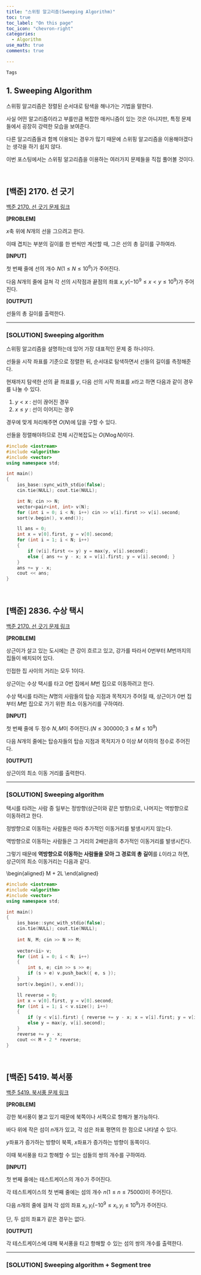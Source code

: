 ```yaml
---
title: "스위핑 알고리즘(Sweeping Algorithm)"
toc: true
toc_label: "On this page"
toc_icon: "chevron-right"
categories:
  - Algorithm
use_math: true
comments: true

---
```


`Tags` 

## 1. Sweeping Algorithm

스위핑 알고리즘은 정렬된 순서대로 탐색을 해나가는 기법을 말한다.

사실 어떤 알고리즘이라고 부를만큼 복잡한 매커니즘이 있는 것은 아니지만, 특정 문제들에서 굉장히 강력한 모습을 보여준다.

다른 알고리즘들과 함께 이용되는 경우가 많기 때문에 스위핑 알고리즘을 이용해야겠다는 생각을 하기 쉽지 않다.

이번 포스팅에서는 스위핑 알고리즘을 이용하는 여러가지 문제들을 직접 풀어볼 것이다.

<br/>

## [백준] 2170. 선 긋기

[백준 2170. 선 긋기 문제 링크](https://www.acmicpc.net/problem/2170)

**[PROBLEM]**

$x$축 위에 $N$개의 선을 그으려고 한다.

이때 겹치는 부분의 길이를 한 번씩만 계산할 때, 그은 선의 총 길이를 구하여라.

**[INPUT]**

첫 번째 줄에 선의 개수 $N$($1 \leq N \leq 10^6$)가 주어진다.

다음 $N$개의 줄에 걸쳐 각 선의 시작점과 끝점의 좌표 $x, y$($-10^9 \leq x < y \leq 10^9$)가 주어진다.

**[OUTPUT]**

선들의 총 길이를 출력한다.

---

### [SOLUTION] Sweeping algorithm

스위핑 알고리즘을 설명하는데 있어 가장 대표적인 문제 중 하나이다.

선들을 시작 좌표를 기준으로 정렬한 뒤, 순서대로 탐색하면서 선들의 길이를 측정해준다.

현재까지 탐색한 선의 끝 좌표를 $y$, 다음 선의 시작 좌표를 $x$라고 하면 다음과 같이 경우를 나눌 수 있다.

1. $y < x$ : 선이 끊어진 경우
2. $x \leq y$ : 선이 이어지는 경우

경우에 맞게 처리해주면 $O(N)$에 답을 구할 수 있다.

선들을 정렬해야하므로 전체 시간복잡도는 $O(N \log N)$이다.

```cpp
#include <iostream>
#include <algorithm>
#include <vector>
using namespace std;

int main()
{
    ios_base::sync_with_stdio(false);
    cin.tie(NULL); cout.tie(NULL);

    int N; cin >> N;
    vector<pair<int, int> v(N);
    for (int i = 0; i < N; i++) cin >> v[i].first >> v[i].second;
    sort(v.begin(), v.end());

    ll ans = 0;
    int x = v[0].first, y = v[0].second;
    for (int i = 1; i < N; i++)
    {
        if (v[i].first <= y) y = max(y, v[i].second);
        else { ans += y - x; x = v[i].first; y = v[i].second; }
    }
    ans += y - x;
    cout << ans;
}
```

<br/>

## [백준] 2836. 수상 택시

[백준 2170. 선 긋기 문제 링크](https://www.acmicpc.net/problem/2836)

**[PROBLEM]**

상근이가 살고 있는 도시에는 큰 강이 흐르고 있고, 강가를 따라서 $0$번부터 $M$번까지의 집들이 배치되어 있다.

인접한 집 사이의 거리는 모두 1이다.

상근이는 수상 택시를 타고 $0$번 집에서 $M$번 집으로 이동하려고 한다.

수상 택시를 타려는 $N$명의 사람들의 탑승 지점과 목적지가 주어질 때, 상근이가 $0$번 집부터 $M$번 집으로 가기 위한 최소 이동거리를 구하여라.

**[INPUT]**

첫 번째 줄에 두 정수 $N, M$이 주어진다.($N \leq 300000; 3 \leq M \leq 10^9$)

다음 $N$개의 줄에는 탑승자들의 탑승 지점과 목적지가 $0$ 이상 $M$ 이하의 정수로 주어진다.

**[OUTPUT]**

상근이의 최소 이동 거리를 출력한다.

---

### [SOLUTION] Sweeping algorithm

택시를 타려는 사람 중 일부는 정방향(상근이와 같은 방향)으로, 나머지는 역방향으로 이동하려고 한다.

정뱡향으로 이동하는 사람들은 따라 추가적인 이동거리를 발생시키지 않는다.

역방향으로 이동하는 사람들은 그 거리의 2배만큼의 추가적인 이동거리를 발생시킨다.

그렇기 때문에 **역방향으로 이동하는 사람들을 모아 그 경로의 총 길이**를 $L$이라고 하면, 상근이의 최소 이동거리는 다음과 같다.

\begin{aligned}
M + 2L
\end{aligned}

```cpp
#include <iostream>
#include <algorithm>
#include <vector>
using namespace std;

int main()
{
    ios_base::sync_with_stdio(false);
    cin.tie(NULL); cout.tie(NULL);
    
    int N, M; cin >> N >> M;
    
    vector<ii> v;
    for (int i = 0; i < N; i++)
    {
        int s, e; cin >> s >> e;
        if (s > e) v.push_back({ e, s });
    }
    sort(v.begin(), v.end());

    ll reverse = 0;
    int x = v[0].first, y = v[0].second;
    for (int i = 1; i < v.size(); i++)
    {
        if (y < v[i].first) { reverse += y - x; x = v[i].first; y = v[i].second; }
        else y = max(y, v[i].second);
    }
    reverse += y - x;
    cout << M + 2 * reverse;
}
```

<br/>

## [백준] 5419. 북서풍

[백준 5419. 북서풍 문제 링크](https://www.acmicpc.net/problem/5419)

**[PROBLEM]**

강한 북서풍이 불고 있기 때문에 북쪽이나 서쪽으로 항해가 불가능하다.

바다 위에 작은 섬이 $n$개가 있고, 각 섬은 좌표 평면의 한 점으로 나타낼 수 있다.

$y$좌표가 증가하는 방향이 북쪽, $x$좌표가 증가하는 방향이 동쪽이다.

이때 북서풍을 타고 항해할 수 있는 섬들의 쌍의 개수를 구하여라.

**[INPUT]**

첫 번째 줄에는 테스트케이스의 개수가 주어진다.

각 테스트케이스의 첫 번째 줄에는 섬의 개수 $n$($1 \leq n \leq 75000$)이 주어진다.

다음 $n$개의 줄에 걸쳐 각 섬의 좌표 $x_i, y_i$($-10^9 \leq x_i, y_i \leq 10^9$)가 주어진다.

단, 두 섬의 좌표가 같은 경우는 없다.

**[OUTPUT]**

각 테스트케이스에 대해 북서풍을 타고 항해할 수 있는 섬의 쌍의 개수를 출력한다.

---

### [SOLUTION] Sweeping algorithm + Segment tree


